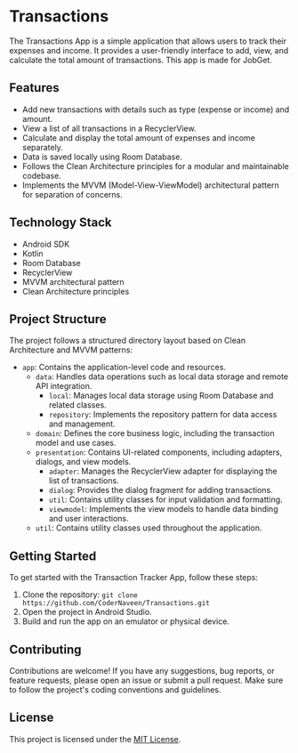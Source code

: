 # Transactions 

The Transactions App is a simple application that allows users to track their expenses and income. It provides a user-friendly interface to add, view, and calculate the total amount of transactions. This app is made for JobGet.

## Features

- Add new transactions with details such as type (expense or income) and amount.
- View a list of all transactions in a RecyclerView.
- Calculate and display the total amount of expenses and income separately.
- Data is saved locally using Room Database.
- Follows the Clean Architecture principles for a modular and maintainable codebase.
- Implements the MVVM (Model-View-ViewModel) architectural pattern for separation of concerns.

## Technology Stack

- Android SDK
- Kotlin
- Room Database
- RecyclerView
- MVVM architectural pattern
- Clean Architecture principles

## Project Structure

The project follows a structured directory layout based on Clean Architecture and MVVM patterns:

- `app`: Contains the application-level code and resources.
  - `data`: Handles data operations such as local data storage and remote API integration.
    - `local`: Manages local data storage using Room Database and related classes.
    - `repository`: Implements the repository pattern for data access and management.
  - `domain`: Defines the core business logic, including the transaction model and use cases.
  - `presentation`: Contains UI-related components, including adapters, dialogs, and view models.
    - `adapter`: Manages the RecyclerView adapter for displaying the list of transactions.
    - `dialog`: Provides the dialog fragment for adding transactions.
    - `util`: Contains utility classes for input validation and formatting.
    - `viewmodel`: Implements the view models to handle data binding and user interactions.
  - `util`: Contains utility classes used throughout the application.

## Getting Started

To get started with the Transaction Tracker App, follow these steps:

1. Clone the repository: `git clone https://github.com/CoderNaveen/Transactions.git`
2. Open the project in Android Studio.
3. Build and run the app on an emulator or physical device.

## Contributing

Contributions are welcome! If you have any suggestions, bug reports, or feature requests, please open an issue or submit a pull request. Make sure to follow the project's coding conventions and guidelines.

## License

This project is licensed under the [MIT License](LICENSE).
